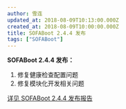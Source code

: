 ```yaml
---
author: 雪连
updated_at: 2018-08-09T10:13:00.000Z
created_at: 2018-08-09T10:00:00.000Z
title: SOFABoot 2.4.4 发布
tags: ["SOFABoot"]
---
```


**SOFABoot 2.4.4 发布：**
1. 修复健康检查配置问题
2. 修复模块化开发相关问题

[详见 SOFABoot 2.4.4 发布报告](https://github.com/alipay/sofa-boot/releases/tag/v2.4.4)


